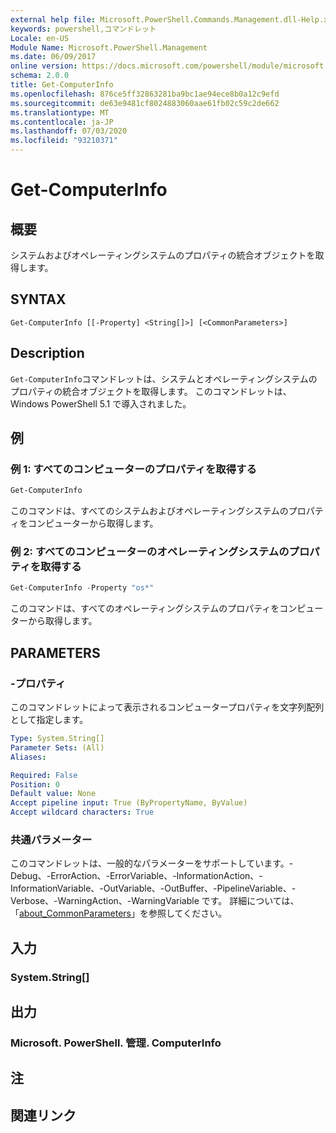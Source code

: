 ```yaml
---
external help file: Microsoft.PowerShell.Commands.Management.dll-Help.xml
keywords: powershell,コマンドレット
Locale: en-US
Module Name: Microsoft.PowerShell.Management
ms.date: 06/09/2017
online version: https://docs.microsoft.com/powershell/module/microsoft.powershell.management/get-computerinfo?view=powershell-7&WT.mc_id=ps-gethelp
schema: 2.0.0
title: Get-ComputerInfo
ms.openlocfilehash: 876ce5ff32863281ba9bc1ae94ece8b0a12c9efd
ms.sourcegitcommit: de63e9481cf8024883060aae61fb02c59c2de662
ms.translationtype: MT
ms.contentlocale: ja-JP
ms.lasthandoff: 07/03/2020
ms.locfileid: "93210371"
---
```

# Get-ComputerInfo

## 概要
システムおよびオペレーティングシステムのプロパティの統合オブジェクトを取得します。

## SYNTAX

```
Get-ComputerInfo [[-Property] <String[]>] [<CommonParameters>]
```

## Description

`Get-ComputerInfo`コマンドレットは、システムとオペレーティングシステムのプロパティの統合オブジェクトを取得します。
このコマンドレットは、Windows PowerShell 5.1 で導入されました。

## 例

### 例 1: すべてのコンピューターのプロパティを取得する

```powershell
Get-ComputerInfo
```

このコマンドは、すべてのシステムおよびオペレーティングシステムのプロパティをコンピューターから取得します。

### 例 2: すべてのコンピューターのオペレーティングシステムのプロパティを取得する

```powershell
Get-ComputerInfo -Property "os*"
```

このコマンドは、すべてのオペレーティングシステムのプロパティをコンピューターから取得します。

## PARAMETERS

### -プロパティ

このコマンドレットによって表示されるコンピュータープロパティを文字列配列として指定します。

```yaml
Type: System.String[]
Parameter Sets: (All)
Aliases:

Required: False
Position: 0
Default value: None
Accept pipeline input: True (ByPropertyName, ByValue)
Accept wildcard characters: True
```

### 共通パラメーター

このコマンドレットは、一般的なパラメーターをサポートしています。-Debug、-ErrorAction、-ErrorVariable、-InformationAction、-InformationVariable、-OutVariable、-OutBuffer、-PipelineVariable、-Verbose、-WarningAction、-WarningVariable です。 詳細については、「[about_CommonParameters](../Microsoft.PowerShell.Core/About/about_CommonParameters.md)」を参照してください。

## 入力

### System.String[]

## 出力

### Microsoft. PowerShell. 管理. ComputerInfo

## 注

## 関連リンク
